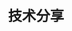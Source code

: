 ---
title: 技术分享
description: 分享一些工作中遇到的技术问题
image:

# Badge style
style:
    background: "#2a9d8f"
    color: "#fff"
---
